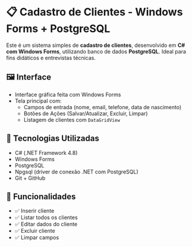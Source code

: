 # 📋 Cadastro de Clientes - Windows Forms + PostgreSQL

Este é um sistema simples de **cadastro de clientes**, desenvolvido em **C# com Windows Forms**, utilizando banco de dados **PostgreSQL**. Ideal para fins didáticos e entrevistas técnicas.

## 🖼️ Interface

- Interface gráfica feita com Windows Forms
- Tela principal com:
  - Campos de entrada (nome, email, telefone, data de nascimento)
  - Botões de Ações (Salvar/Atualizar, Excluir, Limpar)
  - Listagem de clientes com `DataGridView`

## 🧱 Tecnologias Utilizadas

- C# (.NET Framework 4.8)
- Windows Forms
- PostgreSQL
- Npgsql (driver de conexão .NET com PostgreSQL)
- Git + GitHub

## 🧠 Funcionalidades

- ✅ Inserir cliente
- ✅ Listar todos os clientes
- ✅ Editar dados do cliente
- ✅ Excluir cliente
- ✅ Limpar campos

